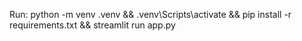Run: python -m venv .venv && .venv\Scripts\activate && pip install -r requirements.txt && streamlit run app.py